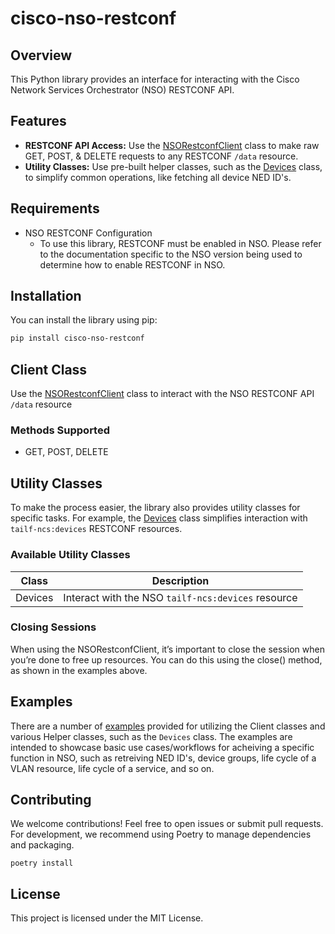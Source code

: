 # cisco-nso-restconf

## Overview

This Python library provides an interface for interacting with the Cisco Network Services Orchestrator (NSO) RESTCONF API.

## Features

* **RESTCONF API Access:** Use the [NSORestconfClient](cisco_nso_restconf/client.py) class to make raw GET, POST, & DELETE requests to any RESTCONF ```/data``` resource.
* **Utility Classes:** Use pre-built helper classes, such as the [Devices](cisco_nso_restconf/devices.py) class, to simplify common operations, like fetching all device NED ID's.

## Requirements

* NSO RESTCONF Configuration
  * To use this library, RESTCONF must be enabled in NSO. Please refer to the documentation specific to the NSO version being used to determine how to enable RESTCONF in NSO.

## Installation

You can install the library using pip:

```bash
pip install cisco-nso-restconf
```

## Client Class

Use the [NSORestconfClient](cisco_nso_restconf/client.py) class to interact with the NSO RESTCONF API ```/data``` resource

### Methods Supported

* GET, POST, DELETE

## Utility Classes

To make the process easier, the library also provides utility classes for specific tasks. For example, the [Devices](cisco_nso_restconf/devices.py) class simplifies interaction with ```tailf-ncs:devices``` RESTCONF resources.

### Available Utility Classes

| Class   | Description                                            |
|---------|--------------------------------------------------------|
| Devices | Interact with the NSO ```tailf-ncs:devices``` resource |

### Closing Sessions

When using the NSORestconfClient, it’s important to close the session when you’re done to free up resources. You can do this using the close() method, as shown in the examples above.

## Examples

There are a number of [examples](examples) provided for utilizing the Client classes and various Helper classes, such as the ```Devices``` class. The examples are intended to showcase basic use cases/workflows for acheiving a specific function in NSO, such as retreiving NED ID's, device groups, life cycle of a VLAN resource, life cycle of a service, and so on.

## Contributing

We welcome contributions! Feel free to open issues or submit pull requests. For development, we recommend using Poetry to manage dependencies and packaging.

```shell
poetry install
```

## License

This project is licensed under the MIT License.
